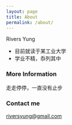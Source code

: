 ```yaml
---
layout: page
title: About
permalink: /about/
---
```


Rivers Yung
- 目前就读于某工业大学
- 学业不精，忝列其中


### More Information
走走停停，一直没有止步
### Contact me

[riversyung@gmail.com](riversyung@gmail.com)
